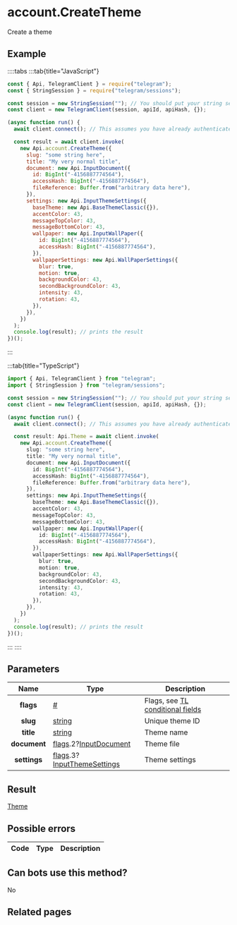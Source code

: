 # account.CreateTheme

Create a theme

## Example

::::tabs
:::tab{title="JavaScript"}

```js
const { Api, TelegramClient } = require("telegram");
const { StringSession } = require("telegram/sessions");

const session = new StringSession(""); // You should put your string session here
const client = new TelegramClient(session, apiId, apiHash, {});

(async function run() {
  await client.connect(); // This assumes you have already authenticated with .start()

  const result = await client.invoke(
    new Api.account.CreateTheme({
      slug: "some string here",
      title: "My very normal title",
      document: new Api.InputDocument({
        id: BigInt("-4156887774564"),
        accessHash: BigInt("-4156887774564"),
        fileReference: Buffer.from("arbitrary data here"),
      }),
      settings: new Api.InputThemeSettings({
        baseTheme: new Api.BaseThemeClassic({}),
        accentColor: 43,
        messageTopColor: 43,
        messageBottomColor: 43,
        wallpaper: new Api.InputWallPaper({
          id: BigInt("-4156887774564"),
          accessHash: BigInt("-4156887774564"),
        }),
        wallpaperSettings: new Api.WallPaperSettings({
          blur: true,
          motion: true,
          backgroundColor: 43,
          secondBackgroundColor: 43,
          intensity: 43,
          rotation: 43,
        }),
      }),
    })
  );
  console.log(result); // prints the result
})();
```

:::

:::tab{title="TypeScript"}

```ts
import { Api, TelegramClient } from "telegram";
import { StringSession } from "telegram/sessions";

const session = new StringSession(""); // You should put your string session here
const client = new TelegramClient(session, apiId, apiHash, {});

(async function run() {
  await client.connect(); // This assumes you have already authenticated with .start()

  const result: Api.Theme = await client.invoke(
    new Api.account.CreateTheme({
      slug: "some string here",
      title: "My very normal title",
      document: new Api.InputDocument({
        id: BigInt("-4156887774564"),
        accessHash: BigInt("-4156887774564"),
        fileReference: Buffer.from("arbitrary data here"),
      }),
      settings: new Api.InputThemeSettings({
        baseTheme: new Api.BaseThemeClassic({}),
        accentColor: 43,
        messageTopColor: 43,
        messageBottomColor: 43,
        wallpaper: new Api.InputWallPaper({
          id: BigInt("-4156887774564"),
          accessHash: BigInt("-4156887774564"),
        }),
        wallpaperSettings: new Api.WallPaperSettings({
          blur: true,
          motion: true,
          backgroundColor: 43,
          secondBackgroundColor: 43,
          intensity: 43,
          rotation: 43,
        }),
      }),
    })
  );
  console.log(result); // prints the result
})();
```

:::
::::

## Parameters

|     Name     | Type                                                                                                                                                   | Description                                                                                             |
| :----------: | ------------------------------------------------------------------------------------------------------------------------------------------------------ | ------------------------------------------------------------------------------------------------------- |
|  **flags**   | [#](https://core.telegram.org/type/%23)                                                                                                                | Flags, see [TL conditional fields](https://core.telegram.org/mtproto/TL-combinators#conditional-fields) |
|   **slug**   | [string](https://core.telegram.org/type/string)                                                                                                        | Unique theme ID                                                                                         |
|  **title**   | [string](https://core.telegram.org/type/string)                                                                                                        | Theme name                                                                                              |
| **document** | [flags](https://core.telegram.org/mtproto/TL-combinators#conditional-fields).2?[InputDocument](https://core.telegram.org/type/InputDocument)           | Theme file                                                                                              |
| **settings** | [flags](https://core.telegram.org/mtproto/TL-combinators#conditional-fields).3?[InputThemeSettings](https://core.telegram.org/type/InputThemeSettings) | Theme settings                                                                                          |

## Result

[Theme](https://core.telegram.org/type/Theme)

## Possible errors

| Code | Type | Description |
| :--: | ---- | ----------- |

## Can bots use this method?

No

## Related pages
